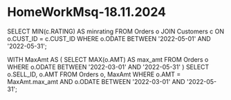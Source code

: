 # HomeWorkMsq-18.11.2024

SELECT MIN(c.RATING) AS minrating
FROM Orders o
JOIN Customers c ON o.CUST_ID = c.CUST_ID
WHERE o.ODATE BETWEEN '2022-05-01' AND '2022-05-31';





WITH MaxAmt AS (
    SELECT MAX(o.AMT) AS max_amt
    FROM Orders o
    WHERE o.ODATE BETWEEN '2022-03-01' AND '2022-05-31'
)
SELECT o.SELL_ID, o.AMT
FROM Orders o, MaxAmt
WHERE o.AMT = MaxAmt.max_amt
  AND o.ODATE BETWEEN '2022-03-01' AND '2022-05-31';
